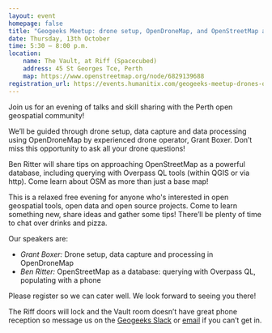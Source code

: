 ```yaml
---
layout: event
homepage: false
title: "Geogeeks Meetup: drone setup, OpenDroneMap, and OpenStreetMap as a database…"
date: Thursday, 13th October
time: 5:30 – 8:00 p.m.
location:
    name: The Vault, at Riff (Spacecubed)
    address: 45 St Georges Tce, Perth
    map: https://www.openstreetmap.org/node/6829139688
registration_url: https://events.humanitix.com/geogeeks-meetup-drones-opendronemap-openstreetmap-as-database
---
```

Join us for an evening of talks and skill sharing with the Perth open geospatial community!

We’ll be guided through drone setup, data capture and data processing using OpenDroneMap by experienced drone operator, Grant Boxer.
Don’t miss this opportunity to ask all your drone questions!

Ben Ritter will share tips on approaching OpenStreetMap as a powerful database,
including querying with Overpass QL tools (within QGIS or via http).
Come learn about OSM as more than just a base map!

This is a relaxed free evening for anyone who's interested in open geospatial tools, open data and open source projects.
Come to learn something new, share ideas and gather some tips! There’ll be plenty of time to chat over drinks and pizza.

Our speakers are:

* *Grant Boxer:* Drone setup, data capture and processing in OpenDroneMap
* *Ben Ritter:* OpenStreetMap as a database: querying with Overpass QL, populating with a phone

Please register so we can cater well. We look forward to seeing you there!

The Riff doors will lock and the Vault room doesn’t have great phone reception
so message us on the [Geogeeks Slack](https://join.slack.com/t/geogeeks/shared_invite/zt-13fnotoqb-YkyMTmvwZEB_nDUis_30hw)
or [email](mailto:geogeeks.perth@gmail.com) if you can’t get in.
